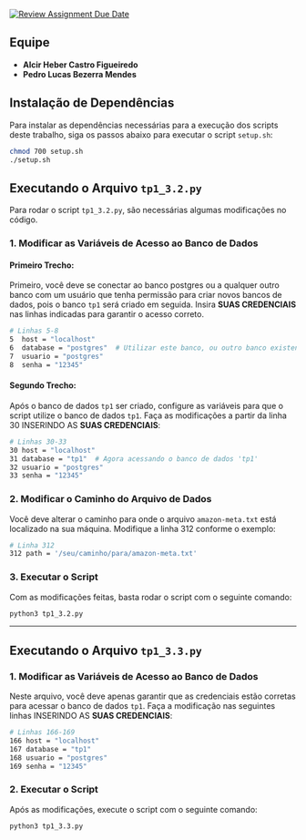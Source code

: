 [![Review Assignment Due Date](https://classroom.github.com/assets/deadline-readme-button-22041afd0340ce965d47ae6ef1cefeee28c7c493a6346c4f15d667ab976d596c.svg)](https://classroom.github.com/a/zixaop7v)

## Equipe

- **Alcir Heber Castro Figueiredo**
- **Pedro Lucas Bezerra Mendes**

## Instalação de Dependências

Para instalar as dependências necessárias para a execução dos scripts deste trabalho, siga os passos abaixo para executar o script `setup.sh`:

```bash
chmod 700 setup.sh
./setup.sh
```

## Executando o Arquivo `tp1_3.2.py`

Para rodar o script `tp1_3.2.py`, são necessárias algumas modificações no código.

### 1. Modificar as Variáveis de Acesso ao Banco de Dados

#### Primeiro Trecho:

Primeiro, você deve se conectar ao banco postgres ou a qualquer outro banco com um usuário que tenha permissão para criar novos bancos de dados, pois o banco `tp1` será criado em seguida. Insira **SUAS CREDENCIAIS** nas linhas indicadas para garantir o acesso correto.

```bash
# Linhas 5-8
5  host = "localhost"
6  database = "postgres"  # Utilizar este banco, ou outro banco existente que possua as permissões necessárias
7  usuario = "postgres"  
8  senha = "12345"
```

#### Segundo Trecho:

Após o banco de dados `tp1` ser criado, configure as variáveis para que o script utilize o banco de dados `tp1`. Faça as modificações a partir da linha 30 INSERINDO AS **SUAS CREDENCIAIS**:

```bash
# Linhas 30-33
30 host = "localhost"
31 database = "tp1"  # Agora acessando o banco de dados 'tp1'
32 usuario = "postgres"
33 senha = "12345"
```

### 2. Modificar o Caminho do Arquivo de Dados

Você deve alterar o caminho para onde o arquivo `amazon-meta.txt` está localizado na sua máquina. Modifique a linha 312 conforme o exemplo:

```bash
# Linha 312
312 path = '/seu/caminho/para/amazon-meta.txt'
```

### 3. Executar o Script

Com as modificações feitas, basta rodar o script com o seguinte comando:

```bash
python3 tp1_3.2.py
```

---

## Executando o Arquivo `tp1_3.3.py`

### 1. Modificar as Variáveis de Acesso ao Banco de Dados

Neste arquivo, você deve apenas garantir que as credenciais estão corretas para acessar o banco de dados `tp1`. Faça a modificação nas seguintes linhas INSERINDO AS **SUAS CREDENCIAIS**:

```bash
# Linhas 166-169
166 host = "localhost"
167 database = "tp1"
168 usuario = "postgres"
169 senha = "12345"
```

### 2. Executar o Script

Após as modificações, execute o script com o seguinte comando:

```bash
python3 tp1_3.3.py
```


